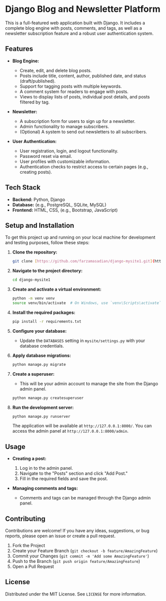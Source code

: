 # Django Blog and Newsletter Platform

This is a full-featured web application built with Django. It includes a complete blog engine with posts, comments, and tags, as well as a newsletter subscription feature and a robust user authentication system.

## Features

* **Blog Engine:**
    * Create, edit, and delete blog posts.
    * Posts include title, content, author, published date, and status (draft/published).
    * Support for tagging posts with multiple keywords.
    * A comment system for readers to engage with posts.
    * Views to display lists of posts, individual post details, and posts filtered by tag.

* **Newsletter:**
    * A subscription form for users to sign up for a newsletter.
    * Admin functionality to manage subscribers.
    * (Optional) A system to send out newsletters to all subscribers.

* **User Authentication:**
    * User registration, login, and logout functionality.
    * Password reset via email.
    * User profiles with customizable information.
    * Authentication checks to restrict access to certain pages (e.g., creating posts).

## Tech Stack

* **Backend:** Python, Django
* **Database:** (e.g., PostgreSQL, SQLite, MySQL)
* **Frontend:** HTML, CSS, (e.g., Bootstrap, JavaScript)

## Setup and Installation

To get this project up and running on your local machine for development and testing purposes, follow these steps:

1.  **Clone the repository:**
    ```bash
    git clone [https://github.com/farzamasadian/django-mysite1.git](https://github.com/farzamasadian/django-mysite1.git)
    ```

2.  **Navigate to the project directory:**
    ```bash
    cd django-mysite1
    ```

3.  **Create and activate a virtual environment:**
    ```bash
    python -m venv venv
    source venv/bin/activate  # On Windows, use `venv\Scripts\activate`
    ```

4.  **Install the required packages:**
    ```bash
    pip install -r requirements.txt
    ```

5.  **Configure your database:**
    * Update the `DATABASES` setting in `mysite/settings.py` with your database credentials.

6.  **Apply database migrations:**
    ```bash
    python manage.py migrate
    ```

7.  **Create a superuser:**
    * This will be your admin account to manage the site from the Django admin panel.
    ```bash
    python manage.py createsuperuser
    ```

8.  **Run the development server:**
    ```bash
    python manage.py runserver
    ```

    The application will be available at `http://127.0.0.1:8000/`. You can access the admin panel at `http://127.0.0.1:8000/admin`.

## Usage

* **Creating a post:**
    1.  Log in to the admin panel.
    2.  Navigate to the "Posts" section and click "Add Post."
    3.  Fill in the required fields and save the post.

* **Managing comments and tags:**
    * Comments and tags can be managed through the Django admin panel.

## Contributing

Contributions are welcome! If you have any ideas, suggestions, or bug reports, please open an issue or create a pull request.

1.  Fork the Project
2.  Create your Feature Branch (`git checkout -b feature/AmazingFeature`)
3.  Commit your Changes (`git commit -m 'Add some AmazingFeature'`)
4.  Push to the Branch (`git push origin feature/AmazingFeature`)
5.  Open a Pull Request

## License

Distributed under the MIT License. See `LICENSE` for more information.
